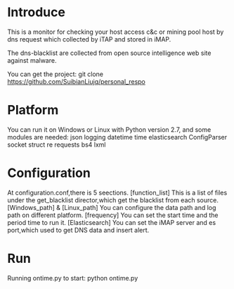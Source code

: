 # Introduce
This is a monitor for checking your host access c&c or mining pool host by dns request which collected by iTAP and stored in iMAP.

The dns-blacklist are collected from open source intelligence web site against malware.

You can get the project:
		git clone https://github.com/SuibianLiujq/personal_respo

# Platform 
You can run it on Windows or Linux with Python version 2.7, and some modules are needed:
	json  logging  datetime  time  elasticsearch  ConfigParser  socket  struct  re  requests  bs4  lxml 

# Configuration
At configuration.conf,there is 5 seections.
	[function_list] This is a list of files under the get_blacklist director,which get the blacklist from each source.
	[Windows_path] & [Linux_path]  You can configure the data path and log path on different platform.
	[frequency] You can set the start time and the period time to run it.
	[Elasticsearch] You can set the iMAP server and es port,which used to get DNS data and insert alert.

# Run
Running ontime.py to start:
		python ontime.py


